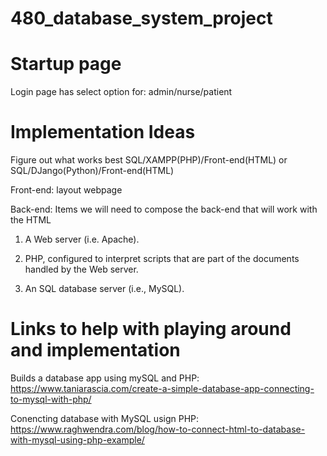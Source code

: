 # 480_database_system_project

# Startup page
Login page has select option for: admin/nurse/patient

# Implementation Ideas
Figure out what works best SQL/XAMPP(PHP)/Front-end(HTML) or SQL/DJango(Python)/Front-end(HTML)

Front-end:
layout webpage

Back-end:
Items we will need to compose the back-end that will work with the HTML
1. A Web server (i.e. Apache).

2. PHP, configured to interpret scripts that are part of the documents handled by the Web server.

3. An SQL database server (i.e., MySQL).

# Links to help with playing around and implementation
Builds a database app using mySQL and PHP:
https://www.taniarascia.com/create-a-simple-database-app-connecting-to-mysql-with-php/

Conencting database with MySQL usign PHP:
https://www.raghwendra.com/blog/how-to-connect-html-to-database-with-mysql-using-php-example/
